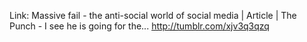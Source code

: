 Link: Massive fail - the anti-social world of social media | Article | The Punch - I see he is going for the... http://tumblr.com/xjv3q3qzq